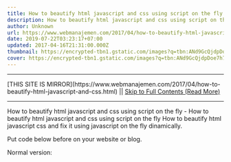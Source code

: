 ```yaml
---
title: How to beautify html javascript and css using script on the fly
description: How to beautify html javascript and css using script on the fly
author: Unknown
url: https://www.webmanajemen.com/2017/04/how-to-beautify-html-javascript-and-css.html
date: 2019-07-22T03:23:17+07:00
updated: 2017-04-16T21:31:00.000Z
thumbnail: https://encrypted-tbn1.gstatic.com/images?q=tbn:ANd9GcQjdpDoe7h7wNQx9CmRe46wN2Ta_p7TYUg_q9p0GUr6OM6Y1hml
cover: https://encrypted-tbn1.gstatic.com/images?q=tbn:ANd9GcQjdpDoe7h7wNQx9CmRe46wN2Ta_p7TYUg_q9p0GUr6OM6Y1hml
---
```


<hr/> [THIS SITE IS MIRROR](https://www.webmanajemen.com/2017/04/how-to-beautify-html-javascript-and-css.html) || <a href="https://www.webmanajemen.com/2017/04/how-to-beautify-html-javascript-and-css.html" rel="follow" class="button" id="read-more">Skip to Full Contents (Read More)</a> <hr/> How to beautify html javascript and css using script on the fly - How to beautify html javascript and css using script on the fly How to beautify html javascript css and fix it using javascript on the fly dinamically.

Put code below before </head> on your website or blog.


Normal version:
<script src="https://cdnjs.cloudflare. <hr/> [THIS SITE IS MIRROR](https://www.webmanajemen.com/2017/04/how-to-beautify-html-javascript-and-css.html) || <a href="https://www.webmanajemen.com/2017/04/how-to-beautify-html-javascript-and-css.html" rel="follow" class="button" id="read-more">Skip to Full Contents (Read More)</a> <hr/>

<script>
    if (location.host.includes('dimaslanjaka12')) {
      location.replace('https://www.webmanajemen.com/2017/04/how-to-beautify-html-javascript-and-css.html');
    }
  </script>